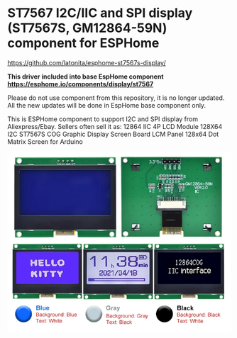 # ST7567 I2C/IIC and SPI display (ST7567S, GM12864-59N) component for ESPHome
https://github.com/latonita/esphome-st7567s-display/

**This driver included into base EspHome component https://esphome.io/components/display/st7567**

Please do not use component from this repository, it is no longer updated. All the new updates will be done in EspHome base component only.

This is ESPHome component to support I2C and SPI display from Aliexpress/Ebay.
Sellers often sell it as: 12864 IIC 4P LCD Module 128X64 I2C ST7567S COG Graphic Display Screen Board LCM Panel 128x64 Dot Matrix Screen for Arduino

![Display itself](images/GM12864-59N.png)


